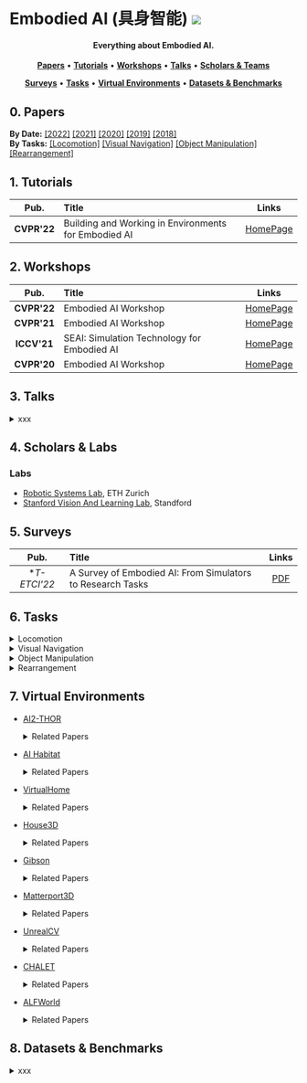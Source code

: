 # Embodied AI (具身智能) ![](https://visitor-badge.glitch.me/badge?page_id=putao537.Awesome-Embodied-AI)

<h4 align="center">Everything about Embodied AI.</h4>

<p align="center">
  <strong><a href="#0">Papers</a></strong> •
  <strong><a href="#1">Tutorials</a></strong> •
  <strong><a href="#2">Workshops</a></strong> •
  <strong><a href="#3">Talks</a></strong> •
  <strong><a href="#4">Scholars & Teams</a></strong>
</p>

<p align="center">
  <strong><a href="#5">Surveys</a></strong> •
  <strong><a href="#6">Tasks</a></strong> •
  <strong><a href="#7">Virtual Environments</a></strong> •
  <strong><a href="#8">Datasets & Benchmarks</a></strong>
</p>


<h2 id="0">0. Papers</h2>

**By Date:** [[2022]](Papers/2022.md) [[2021]](Papers/2021.md) [[2020]](Papers/2020.md) [[2019]](Papers/2019.md) [[2018]](Papers/2018.md)    
**By Tasks:** [[Locomotion]](Papers/locomotion.md) [[Visual Navigation]](Papers/visual_navigation.md) [[Object Manipulation]](Papers/object_manipulation.md) [[Rearrangement]](Papers/rearrangement.md)

<h2 id="1">1. Tutorials</h2>

|  **Pub.**  | **Title**                                                    |                          **Links**                           |
| :--------: | :----------------------------------------------------------- | :----------------------------------------------------------: |
| **CVPR'22** | Building and Working in Environments for Embodied AI | [HomePage](https://ai-workshops.github.io/building-and-working-in-environments-for-embodied-ai-cvpr-2022/) |


<h2 id="2">2. Workshops</h2>

|  **Pub.**  | **Title**                                                    |                          **Links**                           |
| :--------: | :----------------------------------------------------------- | :----------------------------------------------------------: |
| **CVPR'22** | Embodied AI Workshop | [HomePage](https://embodied-ai.org/) |
| **CVPR'21** | Embodied AI Workshop | [HomePage](https://embodied-ai.org/cvpr2021) |
| **ICCV'21** | SEAI: Simulation Technology for Embodied AI | [HomePage](https://iccv21-seai.github.io/) |
| **CVPR'20** | Embodied AI Workshop | [HomePage](https://embodied-ai.org/cvpr2020) |


<h2 id="3">3. Talks</h2>

<details>
  <summary> xxx </summary>
  
  ### 2022
|  **Pub.**  | **Title**                                                    |                          **Links**                           |
| :--------: | :----------------------------------------------------------- | :----------------------------------------------------------: |
| **TPAMI** | **[xxx]** xxxx | [PDF](xxx) |

</details>


<h2 id="4">4. Scholars & Labs</h2>

### Labs
- [Robotic Systems Lab](https://rsl.ethz.ch/), ETH Zurich
- [Stanford Vision And Learning Lab](https://svl.stanford.edu/), Standford


<h2 id="5">5. Surveys</h2>

|  **Pub.**  | **Title**                                                    |                          **Links**                           |
| :--------: | :----------------------------------------------------------- | :----------------------------------------------------------: |
| **T-ETCI'22* | A Survey of Embodied AI: From Simulators to Research Tasks | [PDF]([xxx](https://arxiv.org/abs/2103.04918)) |


<h2 id="6">6. Tasks</h2>

<details>
  <summary> Locomotion </summary>  

</details>

<details>
  <summary> Visual Navigation </summary>  

  - **REVERIE** (CVPR 2020, [[PDF]](https://arxiv.org/abs/1904.10151)) requires an intelligent agent to correctly localize a remote target object (can not be observed at starting location) specified by a concise high-level natural language instruction.
  
  - **TOUCHDOWN** (CVPR 2019, [[PDF]](https://arxiv.org/abs/1811.12354)) requires an agent to first follow navigation instructions in a real-life visual urban environment, and then identify a location described in natural language to find a hidden object at the goal position.

  - **VNLA** (CVPR 2019, [[PDF]](https://arxiv.org/abs/1812.04155)) requires an embodied agent to follow natural language instructions to navigate from a starting pose to a goal location. 
  
  - **VLN** (CVPR 2018, [[PDF]](https://arxiv.org/abs/1711.07280)) requires an embodied agent to follow natural language instructions to navigate from a starting pose to a goal location.  
  
  - **IQA** (CVPR 2018, [[PDF]](https://arxiv.org/abs/1712.03316)) puts an intelligent agent at random location in a 3D environment and asked a question. This task requires an agent to navigate around the scene, acquire visual understanding of scene elements, interact with objects (e.g. open refrigerators) and plan for a series of actions conditioned on the question.
   
  - **EQA** (CVPR 2018, [[PDF]](https://arxiv.org/abs/1711.11543)) puts an intelligent agent at random location in a 3D environment and asked a question. The agent must first intelligently navigate to explore the environment, gather necessary visual information through first-person (egocentric) vision, and then answer the question.

</details>


<details>
  <summary> Object Manipulation </summary>  


</details>


<details>
  <summary> Rearrangement </summary>  


</details>

<h2 id="7">7. Virtual Environments</h2>

- [AI2-THOR](https://img.shields.io/badge/link-AI2THOR-red.svg)      
  <details>
    <summary> Related Papers </summary>
  
      - AI2-THOR: An Interactive 3D Environment for Visual AI, arxiv'17
      - RoboTHOR: An Open Simulation-to-Real Embodied AI Platform, CVPR'20
      - ManipulaTHOR: A Framework for Visual Object Manipulation, CVPR'21
      - ProcTHOR: Large-Scale Embodied AI Using Procedural Generation, arxiv'22
  
  </details>

- [AI Habitat](https://aihabitat.org/)  
  <details>
    <summary> Related Papers </summary>
  
      - Habitat: A Platform for Embodied AI Research, ICCV'19, [[PDF]](https://arxiv.org/pdf/1904.01201.pdf)
      - Habitat 2.0: Training Home Assistants to Rearrange their Habitat, NeurIPS'21, [[PDF]](https://arxiv.org/abs/2106.14405.pdf)
  
  </details>
  
- [VirtualHome](http://virtual-home.org/)     
  <details>
    <summary> Related Papers </summary>
  
      - VirtualHome: Simulating Household Activities via Programs, CVPR'18, [[PDF]](https://arxiv.org/pdf/1806.07011.pdf)
  
  </details>
  
- [House3D](https://github.com/facebookresearch/House3D)   
  <details>
    <summary> Related Papers </summary>
  
      - Building generalizable agents with a realistic and rich 3D environment, arxiv'18, [[PDF]](https://arxiv.org/pdf/1801.02209.pdf)
  
  </details>
  
- [Gibson](http://gibsonenv.stanford.edu/)  
  <details>
    <summary> Related Papers </summary>
  
      - Gibson Env: Real-World Perception for Embodied Agents, arxiv'18, [[PDF]](https://arxiv.org/pdf/1808.10654.pdf)
  
  </details>
  
- [Matterport3D](https://niessner.github.io/Matterport/)   
  <details>
    <summary> Related Papers </summary>
  
      - Matterport3D: Learning from RGB-D Data in Indoor Environments, 3DV'17, [[PDF]](https://arxiv.org/pdf/1709.06158.pdf)
  
  </details>
  
- [UnrealCV](https://unrealcv.org/)  
  <details>
    <summary> Related Papers </summary>
  
      - UnrealCV: Virtual Worlds for Computer Vision, ACM MM'17, [[PDF]](https://dl.acm.org/doi/pdf/10.1145/3123266.3129396)
  
  </details>
  
- [CHALET](https://github.com/lil-lab/chalet)   
  <details>
    <summary> Related Papers </summary>
  
      - CHALET: Cornell House Agent Learning Environment, arxiv'18, [[PDF]](https://arxiv.org/pdf/1801.07357.pdf)
  
  </details>
  
- [ALFWorld](https://alfworld.github.io/)   
  <details>
    <summary> Related Papers </summary>
  
      - ALFWorld: Aligning Text and Embodied Environments for Interactive Learning, ICLR'21, [[PDF]](https://arxiv.org/pdf/2010.03768.pdf)
  
  </details>
<h2 id="8">8. Datasets & Benchmarks</h2>

<details>
  <summary> xxx </summary>
  
  ### 2022
|  **Pub.**  | **Title**                                                    |                          **Links**                           |
| :--------: | :----------------------------------------------------------- | :----------------------------------------------------------: |
| **TPAMI** | **[xxx]** xxxx | [PDF](xxx) |

</details>

